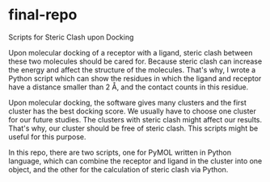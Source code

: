 # final-repo
Scripts for Steric Clash upon Docking

Upon molecular docking of a receptor with a ligand, steric clash between these two molecules should be cared for. Because steric clash can increase the energy and affect the structure of the molecules. That's why, I wrote a Python script which can show the residues in which the ligand and receptor have a distance smaller than 2 Å, and the contact counts in this residue. 

Upon molecular docking, the software gives many clusters and the first cluster has the best docking score. We usually have to choose one cluster for our future studies. The clusters with steric clash might affect our results. That's why, our cluster should be free of steric clash. This scripts might be useful for this purpose. 

In this repo, there are two scripts, one for PyMOL written in Python language, which can combine the receptor and ligand in the cluster into one object, and the other for the calculation of steric clash via Python. 
